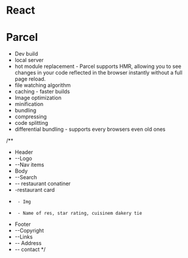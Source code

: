 # React

# Parcel
 - Dev build
 - local server
 - hot module replacement - Parcel supports HMR, allowing you to see changes in your code reflected in the browser instantly without a full page reload.
 - file watching algorithm
 - caching - faster builds
 - Image optimization
 - minification
 - bundling
 - compressing
 - code splitting
 - differential bundling - supports every browsers even old ones
 
/**
 * Header
 * --Logo
 * --Nav items
 * Body
 * --Search
 * -- restaurant conatiner
 *    -restaurant card
 *      - Img
 *      - Name of res, star rating, cuisinem dakery tie
 * Footer
 * --Copyright
 * --Links
 * -- Address
 * -- contact
 */